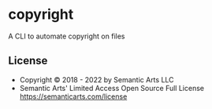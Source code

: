 # copyright
 A CLI to automate copyright on files

## License

- Copyright © 2018 - 2022 by Semantic Arts LLC
- Semantic Arts' Limited Access Open Source Full License https://semanticarts.com/license
